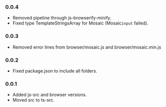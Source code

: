 ### 0.0.4

* Removed pipeline through js-browserify-minify.
* Fixed type TemplateStringsArray for Mosaic (Mosaic`input` failed).

### 0.0.3

* Removed error lines from browser/mosaic.js and browser/mosaic.min.js

### 0.0.2

* Fixed package.json to include all folders.

### 0.0.1

* Added js-src and browser versions.
* Moved src to ts-src.
